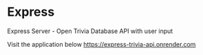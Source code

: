 # Express
Express Server - Open Trivia Database API with user input

Visit the application below
https://express-trivia-api.onrender.com
